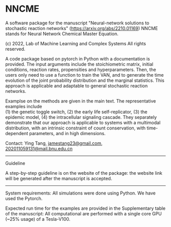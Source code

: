 # NNCME
A software package for the manuscript "Neural-network solutions to stochastic reaction networks" (https://arxiv.org/abs/2210.01169)
NNCME stands for Neural Network Chemical Master Equation.

(c) 2022, Lab of Machine Learning and Complex Systems
All rights reserved. 

A code package based on pytorch in Python with a documentation is provided. The input arguments include the stoichiometric  matrix, initial conditions, reaction rates, propensities and hyperparameters. Then, the users only need to use a function to train the VAN, and to generate the time evolution of the joint probability distribution and the marginal statistics. This approach is applicable and adaptable to general stochastic reaction networks.

Examplse on the methods are given in the main text. The representative examples include  
(1) the genetic toggle switch, 
(2) the early life self-replicator, 
(3) the epidemic model, 
(4) the intracellular signaling cascade. 
They separately demonstrate that our approach is applicable to systems with a multimodal distribution, with an intrinsic constraint of count conservation, with time-dependent parameters, and in high dimensions.

Contact: Ying Tang, jamestang23@gmail.com, 202011059131@mail.bnu.edu.cn

--------------------------------------------------------------------------------------------------------------------------------------------

Guideline

A step-by-step guideline is on the website of the package: the website link will be generated after the manuscript is accepted. 

--------------------------------------------------------------------------------------------------------------------------------------------

System requirements: 
All simulations were done using Python.
We have used the Pytorch.

Expected run time for the examples are provided in the Supplementary table of the manuscript: All computational are performed with a single core GPU (~25% usage) of a Tesla-V100.
